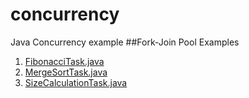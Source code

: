 # concurrency
Java Concurrency example
##Fork-Join Pool Examples
1. [FibonacciTask.java](FibonacciTask.java)
2. [MergeSortTask.java](src/main/java/org/sdoroshenko/concurrency/examples/fjp/MergeSortTask.java)
3. [SizeCalculationTask.java](src/main/java/org/sdoroshenko/spacecounter/SizeCalculationTask.java)

